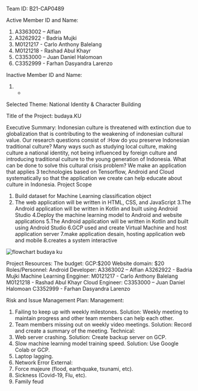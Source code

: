 Team ID: B21-CAP0489

Active Member ID and Name:
1. A3363002 – Alfian
2. A3262922 - Badria Mujki
3. M0121217 - Carlo Anthony Balelang
4. M0121218 - Rashad Abul Khayr
5. C3353000 – Juan Daniel Halomoan
6. C3352999 - Farhan Dasyandra Larenzo

Inactive Member ID and Name:
1. -
Selected Theme: National Identity & Character Building

Title of the Project: budaya.KU

Executive Summary:
Indonesian culture is threatened with extinction due to globalization that is contributing to the
weakening of indonesian cultural value. Our research questions consist of :How do you preserve
Indonesian traditional culture? Many ways such as studying local culture, making culture a national
identity, not being influenced by foreign culture and introducing traditional culture to the young
generation of Indonesia. What can be done to solve this cultural crisis problem? We make an
application that applies 3 technologies based on Tensorflow, Android and Cloud systematically so
that the application we create can help educate about culture in Indonesia.
Project Scope
1. Build dataset for Machine Learning classification object
2. The web application will be written in HTML, CSS, and JavaScript
3.The Android application will be written in Kotlin and built using Android Studio
4.Deploy the machine learning model to Android and website applications
5.The Android application will be written in Kotlin and built using Android Studio
6.GCP used and create Virtual Machine and host application server
7.make application desain, hosting application web and mobile
8.creates a system interactive

![flowchart budaya ku](https://user-images.githubusercontent.com/47490009/120312544-0fa93e00-c303-11eb-99f3-a8556ce69ea5.png)


Project Resources:
The budget: GCP:$200
Website domain: $20
Roles/Personnel:
Android Developer:
A3363002 – Alfian
A3262922 - Badria Mujki
Machine Learning Engginer:
M0121217 - Carlo Anthony Balelang
M0121218 - Rashad Abul Khayr
Cloud Engineer:
C3353000 – Juan Daniel Halomoan
C3352999 - Farhan Dasyandra Larenzo

Risk and Issue Management Plan:
Management:
1. Failing to keep up with weekly milestones. Solution: Weekly meeting to maintain progress and
other team members can help each other.
2. Team members missing out on weekly video meetings. Solution: Record and create a
summary of the meeting.
Technical:
1. Web server crashing. Solution: Create backup server on GCP.
2. Slow machine learning model training speed. Solution: Use Google Colab or GCP.
3. Laptop lagging.
4. Network Error
External:
1. Force majeure (flood, earthquake, tsunami, etc).
2. Sickness (Covid-19, Flu, etc).
3. Family feud
